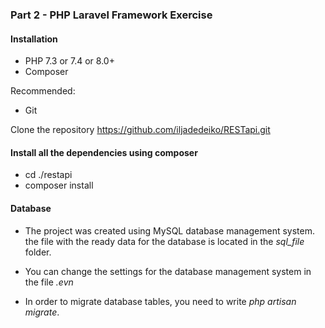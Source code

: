 <h3>Part 2 - PHP Laravel Framework Exercise</h3>

<h4>Installation</h4>

- PHP 7.3 or 7.4 or 8.0+
- Composer

 Recommended:
 - Git

Clone the repository
 https://github.com/iljadedeiko/RESTapi.git

<h4>Install all the dependencies using composer</h4>

 - cd ./restapi
 - composer install

<h4>Database</h4>

- The project was created using MySQL database management system. the file with the ready data for the database is located in the <i>sql_file</i> folder.

- You can change the settings for the database management system in the file <i>.evn</i>

- In order to migrate database tables, you need to write <i>php artisan migrate</i>.
